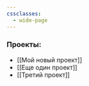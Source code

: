 ```yaml
---
cssclasses:
  - wide-page
---
```


### Проекты:
- [[Мой новый проект]]
- [[Еще один проект]]
- [[Третий проект]]
